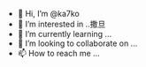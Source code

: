 - 👋 Hi, I’m @ka7ko
- 👀 I’m interested in ..撒旦
- 🌱 I’m currently learning ...
- 💞️ I’m looking to collaborate on ...
- 📫 How to reach me ...

<!---
ka7ko/ka7ko is a ✨ special ✨ repository because its `README.md` (this file) appears on your GitHub profile.
You can click the Preview link to take a look at your changes.
--->
